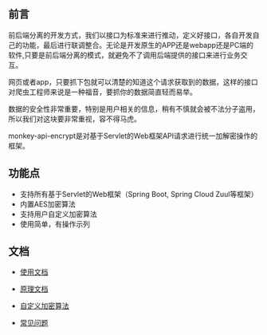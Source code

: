 ## 前言

前后端分离的开发方式，我们以接口为标准来进行推动，定义好接口，各自开发自己的功能，最后进行联调整合。无论是开发原生的APP还是webapp还是PC端的软件,只要是前后端分离的模式，就避免不了调用后端提供的接口来进行业务交互。

网页或者app，只要抓下包就可以清楚的知道这个请求获取到的数据，这样的接口对爬虫工程师来说是一种福音，要抓你的数据简直轻而易举。

数据的安全性非常重要，特别是用户相关的信息，稍有不慎就会被不法分子盗用，所以我们对这块要非常重视，容不得马虎。

monkey-api-encrypt是对基于Servlet的Web框架API请求进行统一加解密操作的框架。

## 功能点

- 支持所有基于Servlet的Web框架（Spring Boot, Spring Cloud Zuul等框架）
- 内置AES加密算法
- 支持用户自定义加密算法
- 使用简单，有操作示列

## 文档

- [使用文档](https://github.com/yinjihuan/monkey-api-encrypt/wiki/%E4%BD%BF%E7%94%A8%E6%96%87%E6%A1%A3)

- [原理文档](https://github.com/yinjihuan/monkey-api-encrypt/wiki/%E5%8E%9F%E7%90%86%E6%96%87%E6%A1%A3)

- [自定义加密算法](https://github.com/yinjihuan/monkey-api-encrypt/wiki/%E8%87%AA%E5%AE%9A%E4%B9%89%E5%8A%A0%E5%AF%86%E7%AE%97%E6%B3%95)

- [常见问题](https://github.com/yinjihuan/monkey-api-encrypt/wiki/%E5%B8%B8%E8%A7%81%E9%97%AE%E9%A2%98)



